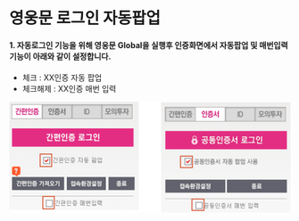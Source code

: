 # 영웅문 로그인 자동팝업

#### 1. 자동로그인 기능을 위해 영웅문 Global을 실행후 인증화면에서 자동팝업 및 매번입력 기능이 아래와 같이 설정합니다.

* 체크 : XX인증 자동 팝업
* 체크해제 : XX인증 매번 입력

![](<../../.gitbook/assets/image (33).png>)

